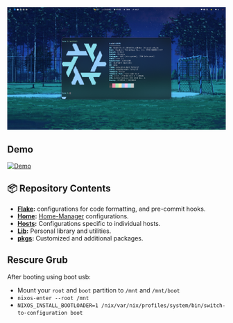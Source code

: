 <!-- markdownlint-disable MD041 MD033 MD013 -->

<div align="center">
<a href="#">
  <img src="./assets/images/2024-07-21T09:52:52,268412782+07:00.png" alt="neofetch"/>
</a>
</div>

## Demo

[![Demo](https://i3.ytimg.com/vi/dP7b3PzNc_Y/maxresdefault.jpg)](https://www.youtube.com/watch?v=dP7b3PzNc_Y)

## :package: Repository Contents

- **[Flake](./flake):** configurations for code formatting, and pre-commit hooks.
- **[Home](./home):** [Home-Manager](https://github.com/nix-community/home-manager) configurations.
- **[Hosts](./hosts):** Configurations specific to individual hosts.
- **[Lib](./lib):** Personal library and utilities.
- **[pkgs](./pkgs):** Customized and additional packages.

## Rescure Grub

After booting using boot usb:

- Mount your `root` and `boot` partition to `/mnt` and `/mnt/boot`
- `nixos-enter --root /mnt`
- `NIXOS_INSTALL_BOOTLOADER=1 /nix/var/nix/profiles/system/bin/switch-to-configuration boot`
